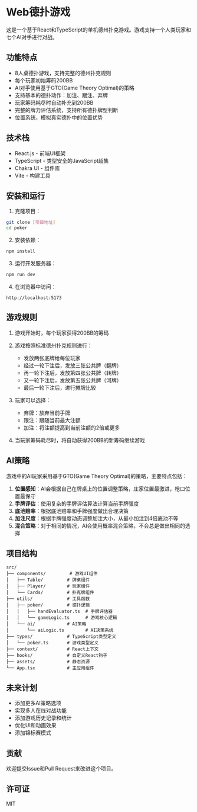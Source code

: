# Web德扑游戏

这是一个基于React和TypeScript的单机德州扑克游戏。游戏支持一个人类玩家和七个AI对手进行对战。

## 功能特点

- 8人桌德扑游戏，支持完整的德州扑克规则
- 每个玩家初始筹码200BB
- AI对手使用基于GTO(Game Theory Optimal)的策略
- 支持基本的德扑动作：加注、跟注、弃牌
- 玩家筹码耗尽时自动补充到200BB
- 完整的牌力评估系统，支持所有德扑牌型判断
- 位置系统，模拟真实德扑中的位置优势

## 技术栈

- React.js - 前端UI框架
- TypeScript - 类型安全的JavaScript超集
- Chakra UI - 组件库
- Vite - 构建工具

## 安装和运行

1. 克隆项目：
```bash
git clone [项目地址]
cd poker
```

2. 安装依赖：
```bash
npm install
```

3. 运行开发服务器：
```bash
npm run dev
```

4. 在浏览器中访问：
```
http://localhost:5173
```

## 游戏规则

1. 游戏开始时，每个玩家获得200BB的筹码
2. 游戏按照标准德州扑克规则进行：
   - 发放两张底牌给每位玩家
   - 经过一轮下注后，发放三张公共牌（翻牌）
   - 再一轮下注后，发放第四张公共牌（转牌）
   - 又一轮下注后，发放第五张公共牌（河牌）
   - 最后一轮下注后，进行摊牌比较
3. 玩家可以选择：
   - 弃牌：放弃当前手牌
   - 跟注：跟随当前最大注额
   - 加注：将注额提高到当前注额的2倍或更多

4. 当玩家筹码耗尽时，将自动获得200BB的新筹码继续游戏

## AI策略

游戏中的AI玩家采用基于GTO(Game Theory Optimal)的策略，主要特点包括：

1. **位置感知**：AI会根据自己在牌桌上的位置调整策略，庄家位置最激进，枪口位置最保守
2. **手牌评估**：使用复杂的手牌评估算法计算当前手牌强度
3. **底池赔率**：根据底池赔率和手牌强度做出合理决策
4. **加注尺度**：根据手牌强度动态调整加注大小，从最小加注到4倍底池不等
5. **混合策略**：对于相同的情况，AI会使用概率混合策略，不会总是做出相同的选择

## 项目结构

```
src/
├── components/         # 游戏UI组件
│   ├── Table/         # 牌桌组件
│   ├── Player/        # 玩家组件
│   └── Cards/         # 扑克牌组件
├── utils/             # 工具函数
│   ├── poker/         # 德扑逻辑
│   │   ├── handEvaluator.ts  # 手牌评估器
│   │   └── gameLogic.ts      # 游戏核心逻辑
│   └── ai/            # AI策略
│       └── aiLogic.ts        # AI决策系统
├── types/             # TypeScript类型定义
│   └── poker.ts       # 游戏类型定义
├── context/           # React上下文
├── hooks/             # 自定义React钩子
├── assets/            # 静态资源
└── App.tsx            # 主应用组件
```

## 未来计划

- 添加更多AI策略选项
- 实现多人在线对战功能
- 添加游戏历史记录和统计
- 优化UI和动画效果
- 添加锦标赛模式

## 贡献

欢迎提交Issue和Pull Request来改进这个项目。

## 许可证

MIT
